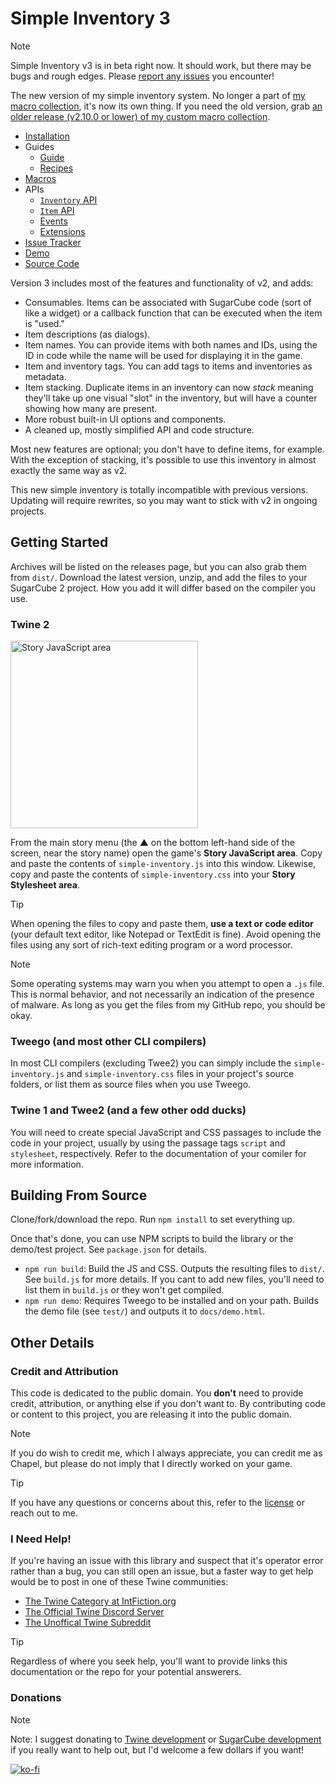 # Simple Inventory 3

> [!NOTE]
> Simple Inventory v3 is in beta right now. It should work, but there may be bugs and rough edges. Please [report any issues](https://github.com/ChapelR/simple-inventory/issues/new) you encounter!

 The new version of my simple inventory system. No longer a part of [my macro collection](https://macros.twinelab.net/), it's now its own thing. If you need the old version, grab [an older release (v2.10.0 or lower) of my custom macro collection](https://github.com/ChapelR/custom-macros-for-sugarcube-2/releases).

- [Installation](#getting-started)
- Guides
  - [Guide](Guide.md)
  - [Recipes](Recipes.md)
- [Macros](Macros.md)
- APIs
  - [`Inventory` API](InventoryAPI.md)
  - [`Item` API](ItemAPI.md)
  - [Events](EventsAPI.md)
  - [Extensions](ExtensionsAPI.md)
- [Issue Tracker](https://github.com/ChapelR/simple-inventory/issues)
- [Demo](demo.html ":ignore")
- [Source Code](https://github.com/ChapelR/simple-inventory/)

Version 3 includes most of the features and functionality of v2, and adds:

- Consumables. Items can be associated with SugarCube code (sort of like a widget) or a callback function that can be executed when the item is "used."
- Item descriptions (as dialogs).
- Item names. You can provide items with both names and IDs, using the ID in code while the name will be used for displaying it in the game.
- Item and inventory tags. You can add tags to items and inventories as metadata.
- Item stacking. Duplicate items in an inventory can now *stack* meaning they'll take up one visual "slot" in the inventory, but will have a counter showing how many are present.
- More robust built-in UI options and components.
- A cleaned up, mostly simplified API and code structure.

Most new features are optional; you don't have to define items, for example. With the exception of stacking, it's possible to use this inventory in almost exactly the same way as v2.

This new simple inventory is totally incompatible with previous versions. Updating will require rewrites, so you may want to stick with v2 in ongoing projects.

## Getting Started

Archives will be listed on the releases page, but you can also grab them from `dist/`. Download the latest version, unzip, and add the files to your SugarCube 2 project. How you add it will differ based on the compiler you use.

### Twine 2

<img title="Story JavaScript area" alt="Story JavaScript area" src="https://twinelab.net/harlowe-audio/assets/menu1.jpg" width="300px">

From the main story menu (the &#9650; on the bottom left-hand side of the screen, near the story name) open the game's **Story JavaScript area**. Copy and paste the contents of `simple-inventory.js` into this window. Likewise, copy and paste the contents of `simple-inventory.css` into your **Story Stylesheet area**.

> [!TIP]
> When opening the files to copy and paste them, **use a text or code editor** (your default text editor, like Notepad or TextEdit is fine). Avoid opening the files using any sort of rich-text editing program or a word processor.

> [!NOTE]
> Some operating systems may warn you when you attempt to open a `.js` file. This is normal behavior, and not necessarily an indication of the presence of malware. As long as you get the files from my GitHub repo, you should be okay.

### Tweego (and most other CLI compilers)

In most CLI compilers (excluding Twee2) you can simply include the `simple-inventory.js` and `simple-inventory.css` files in your project's source folders, or list them as source files when you use Tweego.

### Twine 1 and Twee2 (and a few other odd ducks)

You will need to create special JavaScript and CSS passages to include the code in your project, usually by using the passage tags `script` and `stylesheet`, respectively. Refer to the documentation of your comiler for more information.

## Building From Source

Clone/fork/download the repo. Run `npm install` to set everything up.

Once that's done, you can use NPM scripts to build the library or the demo/test project. See `package.json` for details.

- `npm run build`: Build the JS and CSS. Outputs the resulting files to `dist/`. See `build.js` for more details. If you cant to add new files, you'll need to list them in `build.js` or they won't get compiled.
- `npm run demo`: Requires Tweego to be installed and on your path. Builds the demo file (see `test/`) and outputs it to `docs/demo.html`.

## Other Details

### Credit and Attribution

This code is dedicated to the public domain.  You **don't** need to provide credit, attribution, or anything else if you don't want to. By contributing code or content to this project, you are releasing it into the public domain.

> [!NOTE]
> If you do wish to credit me, which I always appreciate, you can credit me as Chapel, but please do not imply that I directly worked on your game.

> [!TIP]
> If you have any questions or concerns about this, refer to the [license](https://github.com/ChapelR/custom-macros-for-sugarcube-2/blob/master/LICENSE) or reach out to me.

### I Need Help!

If you're having an issue with this library and suspect that it's operator error rather than a bug, you can still open an issue, but a faster way to get help would be to post in one of these Twine communities:

 * [The Twine Category at IntFiction.org](https://intfiction.org/c/authoring/twine)
 * [The Official Twine Discord Server](https://discordapp.com/invite/n5dJvPp)
 * [The Unoffical Twine Subreddit](https://www.reddit.com/r/twinegames/)

> [!TIP]
> Regardless of where you seek help, you'll want to provide links this documentation or the repo for your potential answerers. 

### Donations

> [!NOTE]
> Note: I suggest donating to [Twine development](https://www.patreon.com/klembot) or [SugarCube development](https://www.patreon.com/thomasmedwards) if you really want to help out, but I'd welcome a few dollars if you want!

[![ko-fi](https://www.ko-fi.com/img/donate_sm.png)](https://ko-fi.com/F1F8IC35)
